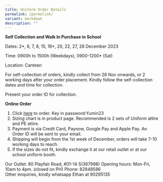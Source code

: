 ```yaml
---
title: Uniform Order Details
permalink: /permalink/
variant: markdown
description: ""
---
```

**Self Collection and Walk In Purchase in School**

Dates: 2*, 6, 7, 8, 15, 16*, 20, 22, 27, 28 December 2023

Time: 0900h to 1500h (Weekdays), 0900-1200* (Sat)

Location: Canteen

For self-collection of orders, kindly collect from 28 Nov onwards, or 2 working days after your order placement. Kindly follow the self-collection dates and time for collection.


Present your order ID for collection.



**Online Order**

1. Click [here](https://finestuniform.com/collections/yumin-primary-school/YMPS) to order. Key in password:Yumin23
2. Sizing chart is in product page. Recommended is 2 sets of Uniform attire and PE attire.
3. Payment is via Credit Card, Paynow, Google Pay and Apple Pay. An Order ID will be sent to your email.
4. Shipping will begin from the 1st week of December, orders will take 7-10 working days to reach.
5. If the sizes do not fit, kindly exchange it at our retail outlet or at our school uniform booth.


Our Outlet:
80 Playfair Road, #01-14 S(367998)
Opening hours: Mon-Fri, 10am to 4pm. (closed on PH)
Phone: 82848586<br>
Other enquiries, kindly whatsapp Ethan at 90295135
